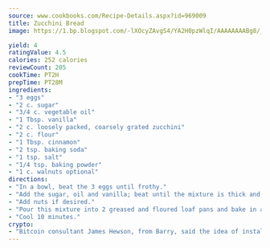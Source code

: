 ```yaml
---
source: www.cookbooks.com/Recipe-Details.aspx?id=969009
title: Zucchini Bread
image: https://1.bp.blogspot.com/-lXOcyZAvgS4/YA2H0pzWlqI/AAAAAAAABg8/_HX4JI-WmFM0Tz684w_qYjP9vBzksmFNgCLcBGAsYHQ/s219/20.png

yield: 4
ratingValue: 4.5
calories: 252 calories
reviewCount: 205
cookTime: PT2H
prepTime: PT28M
ingredients:
- "3 eggs"
- "2 c. sugar"
- "3/4 c. vegetable oil"
- "1 Tbsp. vanilla"
- "2 c. loosely packed, coarsely grated zucchini"
- "2 c. flour"
- "1 Tbsp. cinnamon"
- "2 tsp. baking soda"
- "1 tsp. salt"
- "1/4 tsp. baking powder"
- "1 c. walnuts optional"
directions:
- "In a bowl, beat the 3 eggs until frothy."
- "Add the sugar, oil and vanilla; beat until the mixture is thick and lemon colored. Stir in the zucchini, flour, cinnamon, soda, salt and baking powder."
- "Add nuts if desired."
- "Pour this mixture into 2 greased and floured loaf pans and bake in a 350u00b0 oven for 1 hour."
- "Cool 10 minutes."
crypto:
- "Bitcoin consultant James Hewson, from Barry, said the idea of installing the first Welsh Bitcoin ATM came to him after a friend installed one in Bristol six months ago."
---
```

